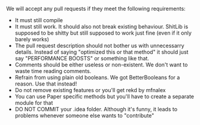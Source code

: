 We will accept any pull requests if they meet the following requirements:

- It must still compile
- It must still work. It should also not break existing behaviour. ShitLib is supposed to be shitty but still supposed to work just fine (even if it only barely works)
- The pull request description should not bother us with unnecessarry details. Instead of saying "optimized this or that method" it should just say "PERFORMANCE BOOSTS" or something like that.
- Comments should be either useless or non-existent. We don't want to waste time reading comments.
- Refrain from using plain old booleans. We got BetterBooleans for a reason. Use that instead!
- Do not remove existing features or you'll get rekd by mfnalex
- You can use Paper specific methods but you'll have to create a separate module for that
- DO NOT COMMIT your .idea folder. Although it's funny, it leads to problems whenever someone else wants to "contribute"
